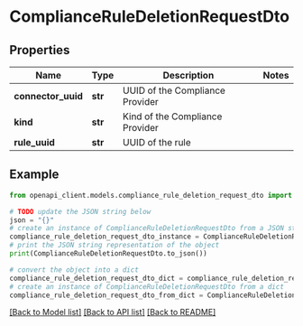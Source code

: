 # ComplianceRuleDeletionRequestDto


## Properties

Name | Type | Description | Notes
------------ | ------------- | ------------- | -------------
**connector_uuid** | **str** | UUID of the Compliance Provider | 
**kind** | **str** | Kind of the Compliance Provider | 
**rule_uuid** | **str** | UUID of the rule | 

## Example

```python
from openapi_client.models.compliance_rule_deletion_request_dto import ComplianceRuleDeletionRequestDto

# TODO update the JSON string below
json = "{}"
# create an instance of ComplianceRuleDeletionRequestDto from a JSON string
compliance_rule_deletion_request_dto_instance = ComplianceRuleDeletionRequestDto.from_json(json)
# print the JSON string representation of the object
print(ComplianceRuleDeletionRequestDto.to_json())

# convert the object into a dict
compliance_rule_deletion_request_dto_dict = compliance_rule_deletion_request_dto_instance.to_dict()
# create an instance of ComplianceRuleDeletionRequestDto from a dict
compliance_rule_deletion_request_dto_from_dict = ComplianceRuleDeletionRequestDto.from_dict(compliance_rule_deletion_request_dto_dict)
```
[[Back to Model list]](../README.md#documentation-for-models) [[Back to API list]](../README.md#documentation-for-api-endpoints) [[Back to README]](../README.md)


